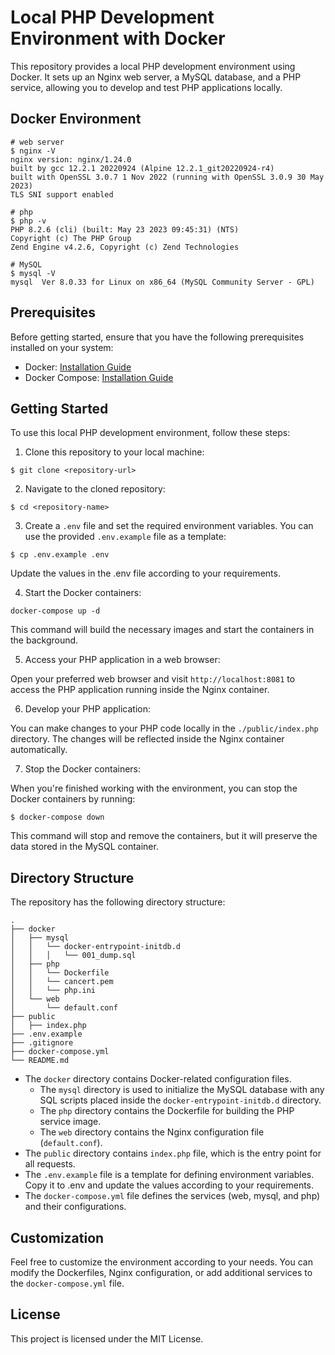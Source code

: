 # Local PHP Development Environment with Docker
This repository provides a local PHP development environment using Docker. It sets up an Nginx web server, a MySQL database, and a PHP service, allowing you to develop and test PHP applications locally.

## Docker Environment
```shell
# web server
$ nginx -V
nginx version: nginx/1.24.0
built by gcc 12.2.1 20220924 (Alpine 12.2.1_git20220924-r4) 
built with OpenSSL 3.0.7 1 Nov 2022 (running with OpenSSL 3.0.9 30 May 2023)
TLS SNI support enabled

# php
$ php -v
PHP 8.2.6 (cli) (built: May 23 2023 09:45:31) (NTS)
Copyright (c) The PHP Group
Zend Engine v4.2.6, Copyright (c) Zend Technologies

# MySQL
$ mysql -V
mysql  Ver 8.0.33 for Linux on x86_64 (MySQL Community Server - GPL)
```

## Prerequisites
Before getting started, ensure that you have the following prerequisites installed on your system:

* Docker: [Installation Guide](https://docs.docker.com/get-docker/)
* Docker Compose: [Installation Guide](https://docs.docker.com/compose/install/)

## Getting Started
To use this local PHP development environment, follow these steps:

1. Clone this repository to your local machine:
```shell
$ git clone <repository-url>
```

2. Navigate to the cloned repository:
```shell
$ cd <repository-name>
```

3. Create a `.env` file and set the required environment variables. You can use the provided `.env.example` file as a template:
```shell
$ cp .env.example .env
```

Update the values in the .env file according to your requirements.

4. Start the Docker containers:
```shell
docker-compose up -d
```
This command will build the necessary images and start the containers in the background.

5. Access your PHP application in a web browser:

Open your preferred web browser and visit `http://localhost:8081` to access the PHP application running inside the Nginx container.

6. Develop your PHP application:

You can make changes to your PHP code locally in the `./public/index.php` directory. The changes will be reflected inside the Nginx container automatically.

7. Stop the Docker containers:

When you're finished working with the environment, you can stop the Docker containers by running:
```shell
$ docker-compose down
```

This command will stop and remove the containers, but it will preserve the data stored in the MySQL container.

## Directory Structure
The repository has the following directory structure:

```arduino
.
├── docker
│   ├── mysql
│   │   └── docker-entrypoint-initdb.d
│   │   │   └── 001_dump.sql
│   ├── php
│   │   └── Dockerfile
│   │   └── cancert.pem
│   │   └── php.ini
│   └── web
│       └── default.conf
├── public
│   ├── index.php
├── .env.example
├── .gitignore
├── docker-compose.yml
└── README.md
```

* The `docker` directory contains Docker-related configuration files.
  * The `mysql` directory is used to initialize the MySQL database with any SQL scripts placed inside the `docker-entrypoint-initdb.d` directory.
  * The `php` directory contains the Dockerfile for building the PHP service image.
  * The `web` directory contains the Nginx configuration file (`default.conf`).
* The `public` directory contains `index.php` file, which is the entry point for all requests.
* The `.env.example` file is a template for defining environment variables. Copy it to .env and update the values according to your requirements.
* The `docker-compose.yml` file defines the services (web, mysql, and php) and their configurations.

## Customization
Feel free to customize the environment according to your needs. You can modify the Dockerfiles, Nginx configuration, or add additional services to the `docker-compose.yml` file.

## License
This project is licensed under the MIT License.